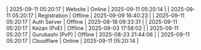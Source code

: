 | 2025-09-11 05:20:17 | Website | Online | 2025-09-11 05:20:14 |
| 2025-09-11 05:20:17 | Registration | Offline | 2025-09-09 16:40:23 |
| 2025-09-11 05:20:17 | Auth Server | Offline | 2025-08-18 09:33:31 |
| 2025-09-11 05:20:17 | Kezan (PvE) | Offline | 2025-08-03 17:58:02 |
| 2025-09-11 05:20:17 | Gurubashi (PvP) | Offline | 2025-08-23 21:44:06 |
| 2025-09-11 05:20:17 | Cloudflare | Online | 2025-09-11 05:20:14 |
